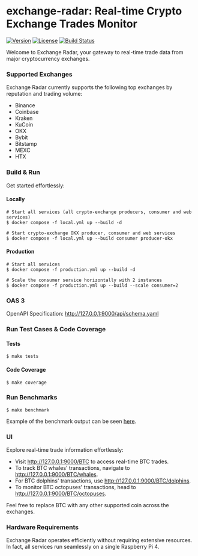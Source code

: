 # exchange-radar: Real-time Crypto Exchange Trades Monitor

[![Version][version-svg]][package-url]
[![License][license-image]][license-url]
[![Build Status][ci-svg]][ci-url]

Welcome to Exchange Radar, your gateway to real-time trade data from major cryptocurrency exchanges.

### Supported Exchanges
Exchange Radar currently supports the following top exchanges by reputation and trading volume:
- Binance
- Coinbase
- Kraken
- KuCoin
- OKX
- Bybit
- Bitstamp
- MEXC
- HTX

### Build & Run
Get started effortlessly:

#### Locally

    # Start all services (all crypto-exchange producers, consumer and web services)
    $ docker compose -f local.yml up --build -d

    # Start crypto-exchange OKX producer, consumer and web services
    $ docker compose -f local.yml up --build consumer producer-okx

#### Production

    # Start all services
    $ docker compose -f production.yml up --build -d

    # Scale the consumer service horizontally with 2 instances
    $ docker compose -f production.yml up --build --scale consumer=2

### OAS 3
OpenAPI Specification: http://127.0.0.1:9000/api/schema.yaml

### Run Test Cases & Code Coverage

#### Tests

    $ make tests

#### Code Coverage

    $ make coverage

### Run Benchmarks

    $ make benchmark

Example of the benchmark output can be seen [here](benchmarks/results.out).

### UI
Explore real-time trade information effortlessly:
- Visit http://127.0.0.1:9000/BTC to access real-time BTC trades.
- To track BTC whales' transactions, navigate to http://127.0.0.1:9000/BTC/whales.
- For BTC dolphins' transactions, use http://127.0.0.1:9000/BTC/dolphins.
- To monitor BTC octopuses' transactions, head to http://127.0.0.1:9000/BTC/octopuses.

Feel free to replace BTC with any other supported coin across the exchanges.

### Hardware Requirements
Exchange Radar operates efficiently without requiring extensive resources. In fact, all services run seamlessly on a single Raspberry Pi 4.

<!-- Links -->

<!-- badges -->
[version-svg]: https://img.shields.io/pypi/v/exchange-radar?style=flat-square
[package-url]: https://pypi.org/project/exchange-radar/
[ci-svg]: https://github.com/pantunes/exchange-radar/actions/workflows/ci-cd.yml/badge.svg
[ci-url]: https://github.com/pantunes/exchange-radar/actions/workflows/ci-cd.yml
[license-image]: https://shields.io/badge/license-GNU%20General%20Public%20License%20v3.0-green
[license-url]: LICENSE
